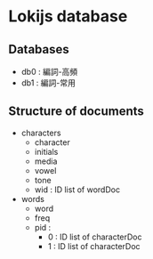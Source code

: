 # Lokijs database

## Databases

- db0 : 編詞-高頻
- db1 : 編詞-常用

## Structure of documents

- characters
    - character
    - initials
    - media
    - vowel
    - tone
    - wid : ID list of wordDoc
- words
    - word
    - freq
    - pid : 
        - 0 : ID list of characterDoc
        - 1 : ID list of characterDoc
